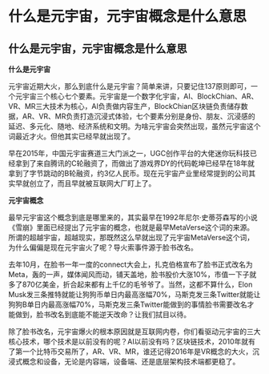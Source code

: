 # 什么是元宇宙，元宇宙概念是什么意思


## 什么是元宇宙，元宇宙概念是什么意思

**什么是元宇宙**

元宇宙近期大火，那么到底什么是元宇宙？简单来讲，只要记住137原则即可，一个元宇宙三个核心七个要素。元宇宙是一个数字化宇宙，AI、BlockChian、AR、VR、MR三大技术为核心，AI负责做内容生产，BlockChian区块链负责储存数据，AR、VR、MR负责打造沉浸式体验，七个要素分别是身份、朋友、沉浸感的延迟、多元化、随地、经济系统和文明。为啥元宇宙会突然出现，虽然元宇宙这个词最近才火。但他其实已经早就出现了。

早在2015年，中国元宇宙赛道三大门派之一，UGC创作平台的大佬迷你玩科技已经拿到了来自腾讯的C轮融资了，而做出了游戏界DY的代码乾坤已经早在18年就拿到了字节跳动的B轮融资，约3亿人民币。现在元宇宙产业里经常提到的公司其实早就创立了，而且早就被互联网大厂盯上了。

**元宇宙概念**

最早元宇宙这个概念到底是哪里来的，其实最早在1992年尼尔·史蒂芬森写的小说《雪崩》里面已经提出了元宇宙的概念，也就是最早MetaVerse这个词的来源。所谓的超越宇宙，超越现实，那既然这么早就出现了元宇宙MetaVerse这个词，为什么偏偏是现在元宇宙火了呢？导火索事件源于脸书改名。

去年10月，在脸书一年一度的connect大会上，扎克伯格宣布了脸书正式改名为Meta，轰的一声，媒体闻风而动，铺天盖地，脸书股价大涨10%，市值一下子就多了870亿美金，折合起来都有上千亿的毛爷爷了。当然，这都不算什么，Elon Musk发三条推特就能让狗狗币单日内最高涨幅70%，马斯克发三条Twitter就能让狗狗B单日内最高涨幅70%，马斯克发三条Twitter能做到的事情脸书需要改名才能做到，脸书改名到底能不能逆天改命？让我们拭目以待。

除了脸书改名，元宇宙爆火的根本原因就是互联网内卷，你们看驱动元宇宙的三大核心技术，哪个技术是以前没有的呢？AI以前没有吗？区块链技术，2010年就有了第一个比特币交易所了，AR、VR、MR，谁还记得2016年是VR概念的大火，沉浸式概念和设备，无论是内容端，设备端、还是底层架构技术端都更稳了。
